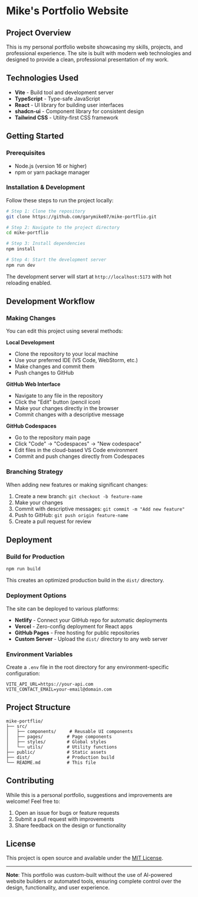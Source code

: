 # Mike's Portfolio Website

## Project Overview

This is my personal portfolio website showcasing my skills, projects, and professional experience. The site is built with modern web technologies and designed to provide a clean, professional presentation of my work.

## Technologies Used

- **Vite** - Build tool and development server
- **TypeScript** - Type-safe JavaScript
- **React** - UI library for building user interfaces
- **shadcn-ui** - Component library for consistent design
- **Tailwind CSS** - Utility-first CSS framework

## Getting Started

### Prerequisites

- Node.js (version 16 or higher)
- npm or yarn package manager

### Installation & Development

Follow these steps to run the project locally:

```sh
# Step 1: Clone the repository
git clone https://github.com/garymike07/mike-portflio.git

# Step 2: Navigate to the project directory
cd mike-portflio

# Step 3: Install dependencies
npm install

# Step 4: Start the development server
npm run dev
```

The development server will start at `http://localhost:5173` with hot reloading enabled.

## Development Workflow

### Making Changes

You can edit this project using several methods:

**Local Development**
- Clone the repository to your local machine
- Use your preferred IDE (VS Code, WebStorm, etc.)
- Make changes and commit them
- Push changes to GitHub

**GitHub Web Interface**
- Navigate to any file in the repository
- Click the "Edit" button (pencil icon)
- Make your changes directly in the browser
- Commit changes with a descriptive message

**GitHub Codespaces**
- Go to the repository main page
- Click "Code" → "Codespaces" → "New codespace"
- Edit files in the cloud-based VS Code environment
- Commit and push changes directly from Codespaces

### Branching Strategy

When adding new features or making significant changes:
1. Create a new branch: `git checkout -b feature-name`
2. Make your changes
3. Commit with descriptive messages: `git commit -m "Add new feature"`
4. Push to GitHub: `git push origin feature-name`
5. Create a pull request for review

## Deployment

### Build for Production

```sh
npm run build
```

This creates an optimized production build in the `dist/` directory.

### Deployment Options

The site can be deployed to various platforms:

- **Netlify** - Connect your GitHub repo for automatic deployments
- **Vercel** - Zero-config deployment for React apps
- **GitHub Pages** - Free hosting for public repositories
- **Custom Server** - Upload the `dist/` directory to any web server

### Environment Variables

Create a `.env` file in the root directory for any environment-specific configuration:

```env
VITE_API_URL=https://your-api.com
VITE_CONTACT_EMAIL=your-email@domain.com
```

## Project Structure

```
mike-portflio/
├── src/
│   ├── components/     # Reusable UI components
│   ├── pages/         # Page components
│   ├── styles/        # Global styles
│   └── utils/         # Utility functions
├── public/            # Static assets
├── dist/              # Production build
└── README.md          # This file
```

## Contributing

While this is a personal portfolio, suggestions and improvements are welcome! Feel free to:

1. Open an issue for bugs or feature requests
2. Submit a pull request with improvements
3. Share feedback on the design or functionality

## License

This project is open source and available under the [MIT License](LICENSE).

---

**Note**: This portfolio was custom-built without the use of AI-powered website builders or automated tools, ensuring complete control over the design, functionality, and user experience.